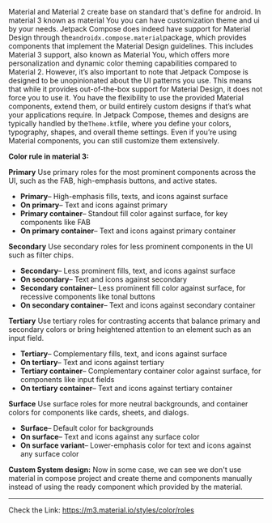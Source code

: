 Material and Material 2 create base on standard that's define for android.
In material 3 known as material You you can have customization theme
and ui by your needs.
Jetpack Compose does indeed have support for Material Design through
the`androidx.compose.material`package, which provides components that
implement the Material Design guidelines. This includes Material 3
support, also known as Material You, which offers more personalization and
dynamic color theming capabilities compared to Material 2. However, it’s also important to note that Jetpack Compose is designed to be unopinionated about the UI patterns you use. This means that while it provides out-of-the-box support for Material Design, it does not force you to use it. You have the flexibility to use the provided Material components, extend them, or build entirely custom designs if that’s what your applications require.
In Jetpack Compose, themes and designs are typically handled by the`Theme.kt`file, where you define your colors, typography, shapes, and overall theme settings. Even if you’re using Material components, you can still customize them extensively.

**Color rule in material 3:**

**Primary**
Use primary roles for the most prominent components across the UI, such as
the FAB, high-emphasis buttons, and active states.

- **Primary**– High-emphasis fills, texts, and icons against surface
- **On primary**– Text and icons against primary
- **Primary container**– Standout fill color against surface, for key
  components like FAB
- **On primary container**– Text and icons against primary container

**Secondary**
Use secondary roles for less prominent components in the UI such as filter
chips.

- **Secondary**– Less prominent fills, text, and icons against surface
- **On secondary**– Text and icons against secondary
- **Secondary container**– Less prominent fill color against surface, for
  recessive components like tonal buttons
- **On secondary container**– Text and icons against secondary container

**Tertiary**
Use tertiary roles for contrasting accents that balance primary and
secondary colors or bring heightened attention to an element such as an
input field.

- **Tertiary**– Complementary fills, text, and icons against surface
- **On tertiary**– Text and icons against tertiary
- **Tertiary container**– Complementary container color against surface,
  for components like input fields
- **On tertiary container**– Text and icons against tertiary container

**Surface**
Use surface roles for more neutral backgrounds, and container colors for
components like cards, sheets, and dialogs.

- **Surface**– Default color for backgrounds
- **On surface**– Text and icons against any surface color
- **On surface variant**– Lower-emphasis color for text and icons against
  any surface color

**Custom System design:**
Now in some case, we can see we don't use material in compose project and
create theme and components manually instead of using the ready component
which provided by the material.


---





Check the Link:
https://m3.material.io/styles/color/roles